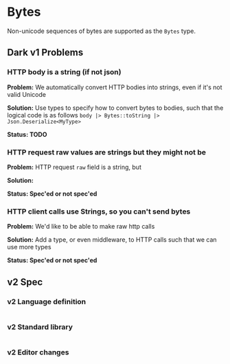 # Bytes

Non-unicode sequences of bytes are supported as the `Bytes` type.

## Dark v1 Problems

### **HTTP body is a string \(if not json\)**

**Problem:** We automatically convert HTTP bodies into strings, even if it's not valid Unicode

**Solution:** Use types to specify how to convert bytes to bodies, such that the logical code is as follows `body |> Bytes::toString |> Json.Deserialize<MyType>`

**Status: TODO**

### HTTP request raw values are strings but they might not be

**Problem:** HTTP request `raw` field is a string, but 

**Solution:** 

**Status: Spec'ed or not spec'ed**

### HTTP **client calls use Strings, so you can't send bytes**

**Problem:** We'd like to be able to make raw http calls 

**Solution:** Add a type, or even middleware, to HTTP calls such that we can use more types

**Status: Spec'ed or not spec'ed**

## 

## v2 Spec

### v2 Language definition

```text

```

### v2 Standard library

```text

```

### v2 Editor changes

### 

